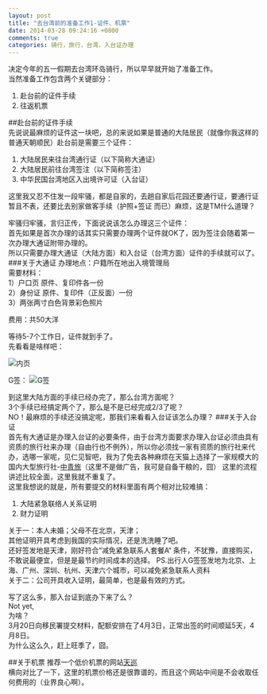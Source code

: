 ```yaml
---
layout: post
title: "去台湾前的准备工作1-证件、机票"
date: 2014-03-28 09:24:16 +0800
comments: true
categories: 骑行，旅行，台湾，入台证办理
---
```

决定今年的五一假期去台湾环岛骑行，所以早早就开始了准备工作。  
当然准备工作包含两个关键部分：  
1.	赴台前的证件手续  
2.	往返机票  

##赴台前的证件手续  
先说说最麻烦的证件这一块吧，总的来说如果是普通的大陆居民（就像你我这样的普通天朝顺民）赴台前是需要三个证件：  
1. 大陆居民来往台湾通行证（以下简称大通证）  
2. 大陆居民前往台湾签注（以下简称签注）  
3. 中华民国台湾地区入出境许可证（入台证）  

这里我又忍不住发一段牢骚，都是自家的，去趟自家后花园还要通行证，要通行证暂且不表，还要比去别家做客手续（护照+签证 而已）麻烦，这是TM什么道理？  

牢骚归牢骚，言归正传，下面说说该怎么办理这三个证件：  
首先如果是首次办理的话其实只需要办理两个证件就OK了，因为签注会随着第一次办理大通证附带办理的。  
所以只需要办理大通证（大陆方面）和入台证（台湾方面）证件的手续就可以了。  
###关于大通证
办理地点：户籍所在地出入境管理局  
需要材料：  
1）户口页 原件、复印件各一份  
2）身份证 原件、复印件（正反面）一份  
3）两张两寸白色背景彩色照片  

费用：共50大洋  

等待5-7个工作日，证件就到手了。  
先看看是啥样吧：  

![内页](http://go2tw.fancdn.com/data/uploads/wp/2013/05/%E5%A4%A7%E9%80%9A%E8%AF%81.png?2013052818)

G签：
![G签](http://www.taiwandao.tw/uploadfile/2012/0819/20120819041311302.jpg)
   
到这里大陆方面的手续已经办完了，那么台湾方面呢？  
3个手续已经搞定两个了，那么是不是已经完成2/3了呢？  
NO！最麻烦的手续还没搞定呢，那我们来看看入台证该怎么办理？ 
###关于入台证  
首先有大通证是办理入台证的必要条件，由于台湾方面要求办理入台证必须由具有资质的旅行社来办理（自由行也不例外），所以你必须找一家有资质的旅行社来代办，选哪一家呢，见仁见智吧，我为了免去各种麻烦在天猫上选择了一家规模大的国内大型旅行社-[中青旅](http://detail.tmall.com/item.htm?id=12404765364&spm=a1z09.5.0.0.Mm6uHN)（这里不是做广告，我可是自备干粮的，囧）
这里的流程讲述比较全面，这里我就不重复了。  
这里我想说的就是，所有要提交的材料里面有两个相对比较难搞：   
1. 大陆紧急联络人关系证明
2. 财力证明

关于一：本人未婚；父母不在北京，天津；  
其他证明开具考虑到我国的实际情况，还是洗洗睡了吧。  
还好签发地是天津，刚好符合“减免紧急联系人套餐A“ 条件，不犹豫，直接购买，不敢说最便宜，但是是最节约时间成本的选择。
PS.出行人G签签发地为北京、上海、广州、深圳、杭州、天津六个城市，可以减免紧急联系人资料  
关于二：公司开具收入证明，最简单，也是最有效的方式。  
  
写了这么多，那入台证到底办下来了么？  
Not yet,   
为啥？  
3月20日向移民署提交材料，配额安排在了4月3日，正常出签的时间顺延5天，4月8日。  
为什么这么久，赶上旺季了，囧。  
  
##关于机票
推荐一个低价机票的网站[天巡](http://www.tianxun.cn/)  
横向对比了一下，这里的机票价格还是很靠谱的，而且这个网站中间是不会收取任何费用的（业界良心啊）。